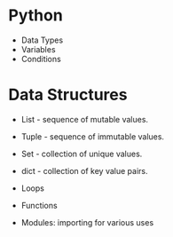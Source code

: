 # Python

- Data Types
- Variables
- Conditions

# Data Structures

- List - sequence of mutable values.
- Tuple - sequence of immutable values.
- Set - collection of unique values.
- dict - collection of key value pairs.

- Loops
- Functions
- Modules: importing for various uses
